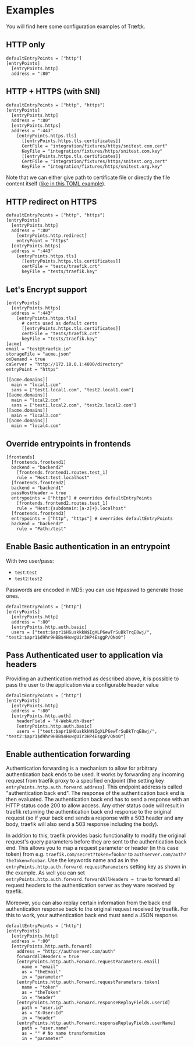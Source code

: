 
# Examples

You will find here some configuration examples of Træfɪk.

## HTTP only

```
defaultEntryPoints = ["http"]
[entryPoints]
  [entryPoints.http]
  address = ":80"
```

## HTTP + HTTPS (with SNI)

```
defaultEntryPoints = ["http", "https"]
[entryPoints]
  [entryPoints.http]
  address = ":80"
  [entryPoints.https]
  address = ":443"
    [entryPoints.https.tls]
      [[entryPoints.https.tls.certificates]]
      CertFile = "integration/fixtures/https/snitest.com.cert"
      KeyFile = "integration/fixtures/https/snitest.com.key"
      [[entryPoints.https.tls.certificates]]
      CertFile = "integration/fixtures/https/snitest.org.cert"
      KeyFile = "integration/fixtures/https/snitest.org.key"
```
Note that we can either give path to certificate file or directly the file content itself ([like in this TOML example](/user-guide/kv-config/#upload-the-configuration-in-the-key-value-store)).

## HTTP redirect on HTTPS

```
defaultEntryPoints = ["http", "https"]
[entryPoints]
  [entryPoints.http]
  address = ":80"
    [entryPoints.http.redirect]
    entryPoint = "https"
  [entryPoints.https]
  address = ":443"
    [entryPoints.https.tls]
      [[entryPoints.https.tls.certificates]]
      certFile = "tests/traefik.crt"
      keyFile = "tests/traefik.key"
```

## Let's Encrypt support

```
[entryPoints]
  [entryPoints.https]
  address = ":443"
    [entryPoints.https.tls]
      # certs used as default certs
      [[entryPoints.https.tls.certificates]]
      certFile = "tests/traefik.crt"
      keyFile = "tests/traefik.key"
[acme]
email = "test@traefik.io"
storageFile = "acme.json"
onDemand = true
caServer = "http://172.18.0.1:4000/directory"
entryPoint = "https"

[[acme.domains]]
  main = "local1.com"
  sans = ["test1.local1.com", "test2.local1.com"]
[[acme.domains]]
  main = "local2.com"
  sans = ["test1.local2.com", "test2x.local2.com"]
[[acme.domains]]
  main = "local3.com"
[[acme.domains]]
  main = "local4.com"
```

## Override entrypoints in frontends

```
[frontends]
  [frontends.frontend1]
  backend = "backend2"
    [frontends.frontend1.routes.test_1]
    rule = "Host:test.localhost"
  [frontends.frontend2]
  backend = "backend1"
  passHostHeader = true
  entrypoints = ["https"] # overrides defaultEntryPoints
    [frontends.frontend2.routes.test_1]
    rule = "Host:{subdomain:[a-z]+}.localhost"
  [frontends.frontend3]
  entrypoints = ["http", "https"] # overrides defaultEntryPoints
  backend = "backend2"
    rule = "Path:/test"
```

## Enable Basic authentication in an entrypoint

With two user/pass:

- `test`:`test`
- `test2`:`test2`

Passwords are encoded in MD5: you can use htpasswd to generate those ones.

```
defaultEntryPoints = ["http"]
[entryPoints]
  [entryPoints.http]
  address = ":80"
  [entryPoints.http.auth.basic]
  users = ["test:$apr1$H6uskkkW$IgXLP6ewTrSuBkTrqE8wj/", "test2:$apr1$d9hr9HBB$4HxwgUir3HP4EsggP/QNo0"]
```

## Pass Authenticated user to application via headers

Providing an authentication method as described above, it is possible to pass the user to the application
via a configurable header value

```
defaultEntryPoints = ["http"]
[entryPoints]
  [entryPoints.http]
  address = ":80"
  [entryPoints.http.auth]
    headerField = "X-WebAuth-User"
    [entryPoints.http.auth.basic]
    users = ["test:$apr1$H6uskkkW$IgXLP6ewTrSuBkTrqE8wj/", "test2:$apr1$d9hr9HBB$4HxwgUir3HP4EsggP/QNo0"]
```


## Enable authentication forwarding

Authentication forwarding is a mechanism to allow for arbitrary authentication back ends to be used.
It works by forwarding any incoming request from traefik proxy to a specified endpoint (the setting key `entryPoints.http.auth.forward.address`).
This endpoint address is called "authentication back end".
The response of the authentication back end is then evaluated.
The authentication back end has to send a response with an HTTP status code 200 to allow access.
Any other status code will result in traefik returning the authentication back end response to the original request (so if your back end sends a response with a 503 header and any body, traefik will also send a 503 response including the body).

In addition to this, traefik provides basic functionality to modify the original request's query parameters before they are sent to the authentication back end.
This allows you to map a request parameter or header (in this case token) from e.g. `traefik.com/secret?token=foobar` to `authserver.com/auth?theToken=foobar`.
Use the keywords name and as in the `entryPoints.http.auth.forward.requestParameters` setting key as shown in the example.
As well you can set `entryPoints.http.auth.forward.forwardAllHeaders = true` to forward all request headers to the authentication server as they ware received by traefik.

Moreover, you can also replay certain information from the back end authentication response back to the original request received by traefik.
For this to work, your authentication back end must send a JSON response.
```
defaultEntryPoints = ["http"]
[entryPoints]
  [entryPoints.http]
  address = ":80"
  [entryPoints.http.auth.forward]
    address = "http://authserver.com/auth"
    forwardAllHeaders = true
    [entryPoints.http.auth.Forward.requestParameters.email]
      name = "email"
      as = "theEmail"
      in = "parameter"
    [entryPoints.http.auth.Forward.requestParameters.token]
      name = "token"
      as = "theToken"
      in = "header"
    [entryPoints.http.auth.Forward.responseReplayFields.userId]
      path = "user.id"
      as = "X-User-Id"
      in = "header"
    [entryPoints.http.auth.Forward.responseReplayFields.userName]
      path = "user.name"
      as = "" # No name transformation
      in = "parameter"
```
